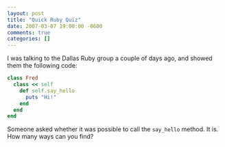 ```yaml
---
layout: post
title: "Quick Ruby Quiz"
date: 2007-03-07 19:00:00 -0600
comments: true
categories: []
---
```


I was talking to the Dallas Ruby group a couple of days ago, and
showed them the following code:



``` ruby
class Fred
  class << self
    def self.say_hello
      puts "Hi!"
    end
  end
end
```

Someone asked whether it was possible to call
the `say_hello` method. It is. How many ways can you find?

